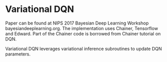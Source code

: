 # Variational DQN
Paper can be found at NIPS 2017 Bayesian Deep Learning Workshop bayesiandeeplearning.org. The implementation uses Chainer, Tensorflow and Edward. Part of the Chainer code is borrowed from Chainer tutorial on DQN.

Variational DQN leverages variational inference subroutines to update DQN parameters.
